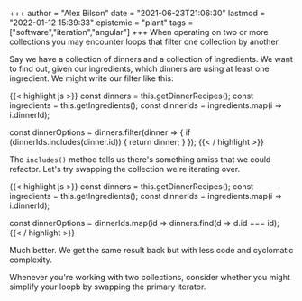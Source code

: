 +++
author = "Alex Bilson"
date = "2021-06-23T21:06:30"
lastmod = "2022-01-12 15:39:33"
epistemic = "plant"
tags = ["software","iteration","angular"]
+++
When operating on two or more collections you may encounter loops that filter one collection by another.

Say we have a collection of dinners and a collection of ingredients. We want to find out, given our ingredients, which dinners are using at least one ingredient. We might write our filter like this:

{{< highlight js >}}
const dinners = this.getDinnerRecipes();
const ingredients = this.getIngredients();
const dinnerIds = ingredients.map(i => i.dinnerId);

const dinnerOptions = dinners.filter(dinner => {
  if (dinnerIds.includes(dinner.id)) {
    return dinner;
  }
});
{{< / highlight >}}

The `includes()` method tells us there's something amiss that we could refactor. Let's try swapping the collection we're iterating over.

{{< highlight js >}}
const dinners = this.getDinnerRecipes();
const ingredients = this.getIngredients();
const dinnerIds = ingredients.map(i => i.dinnerId);

const dinnerOptions = dinnerIds.map(id => dinners.find(d => d.id === id);
{{< / highlight >}}

Much better. We get the same result back but with less code and cyclomatic complexity.

Whenever you're working with two collections, consider whether you might simplify your loopb by swapping the primary iterator.
